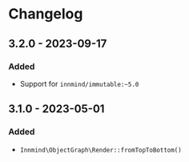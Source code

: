 # Changelog

## 3.2.0 - 2023-09-17

### Added

- Support for `innmind/immutable:~5.0`

## 3.1.0 - 2023-05-01

### Added

- `Innmind\ObjectGraph\Render::fromTopToBottom()`
